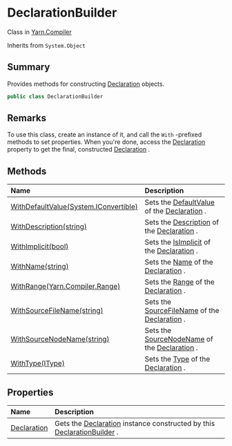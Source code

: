 # DeclarationBuilder

Class in [Yarn.Compiler](/docs/api/csharp/yarn.compiler.md)

Inherits from `System.Object`

## Summary


Provides methods for constructing  <a href="yarn.compiler.declaration.md">Declaration</a>  objects.


```csharp
public class DeclarationBuilder
```

## Remarks


To use this class, create an instance of it, and call the
<code>With</code> -prefixed methods to set properties. When you're done, access
the  <a href="yarn.compiler.declarationbuilder.declaration.md">Declaration</a>  property to get the final, constructed
<a href="yarn.compiler.declaration.md">Declaration</a> .


## Methods

|Name|Description|
|:---|:---|
|[WithDefaultValue(System.IConvertible)](/docs/api/csharp/yarn.compiler.declarationbuilder.withdefaultvalue.md)|Sets the  <a href="yarn.compiler.declaration.defaultvalue.md">DefaultValue</a>  of the  <a href="yarn.compiler.declarationbuilder.declaration.md">Declaration</a> .|
|[WithDescription(string)](/docs/api/csharp/yarn.compiler.declarationbuilder.withdescription.md)|Sets the  <a href="yarn.compiler.declaration.description.md">Description</a>  of the  <a href="yarn.compiler.declarationbuilder.declaration.md">Declaration</a> .|
|[WithImplicit(bool)](/docs/api/csharp/yarn.compiler.declarationbuilder.withimplicit.md)|Sets the  <a href="yarn.compiler.declaration.isimplicit.md">IsImplicit</a>  of the  <a href="yarn.compiler.declarationbuilder.declaration.md">Declaration</a> .|
|[WithName(string)](/docs/api/csharp/yarn.compiler.declarationbuilder.withname.md)|Sets the  <a href="yarn.compiler.declaration.name.md">Name</a>  of the  <a href="yarn.compiler.declarationbuilder.declaration.md">Declaration</a> .|
|[WithRange(Yarn.Compiler.Range)](/docs/api/csharp/yarn.compiler.declarationbuilder.withrange.md)|Sets the  <a href="yarn.compiler.declaration.range.md">Range</a>  of the  <a href="yarn.compiler.declarationbuilder.declaration.md">Declaration</a> .|
|[WithSourceFileName(string)](/docs/api/csharp/yarn.compiler.declarationbuilder.withsourcefilename.md)|Sets the  <a href="yarn.compiler.declaration.sourcefilename.md">SourceFileName</a>  of the  <a href="yarn.compiler.declarationbuilder.declaration.md">Declaration</a> .|
|[WithSourceNodeName(string)](/docs/api/csharp/yarn.compiler.declarationbuilder.withsourcenodename.md)|Sets the  <a href="yarn.compiler.declaration.sourcenodename.md">SourceNodeName</a>  of the  <a href="yarn.compiler.declarationbuilder.declaration.md">Declaration</a> .|
|[WithType(IType)](/docs/api/csharp/yarn.compiler.declarationbuilder.withtype.md)|Sets the  <a href="yarn.compiler.declaration.type.md">Type</a>  of the  <a href="yarn.compiler.declarationbuilder.declaration.md">Declaration</a> .|

## Properties

|Name|Description|
|:---|:---|
|[Declaration](/docs/api/csharp/yarn.compiler.declarationbuilder.declaration.md)|Gets the  <a href="yarn.compiler.declarationbuilder.declaration.md">Declaration</a>  instance constructed by this  <a href="yarn.compiler.declarationbuilder.md">DeclarationBuilder</a> .|

